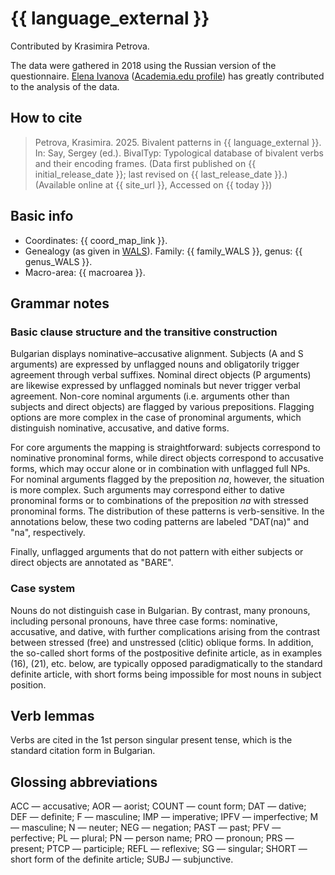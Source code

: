 # {{ language_external }}
Contributed by Krasimira Petrova.

The data were gathered in 2018 using the Russian version of the questionnaire. [Elena Ivanova](https://pureportal.spbu.ru/ru/persons/--(a338d7b4-22aa-4656-8f59-2719ca1c66c7)/cv.html?id=10027849) ([Academia.edu profile](https://spbu.academia.edu/IvanovaElena))
 has greatly contributed to the analysis of the data.

## How to cite
> Petrova, Krasimira. 2025. Bivalent patterns in {{ language_external }}. 
> In: Say, Sergey (ed.). BivalTyp: Typological database of bivalent verbs and their encoding frames. 
> (Data first published on {{ initial_release_date }}; last revised on {{ last_release_date }}.) 
> (Available online at {{ site_url }}, Accessed on {{ today }})

## Basic info
- Coordinates: {{ coord_map_link }}.
- Genealogy (as given in [WALS](https://wals.info/)). Family: {{ family_WALS }}, genus: {{ genus_WALS }}.
- Macro-area: {{ macroarea }}.

## Grammar notes

### Basic clause structure and the transitive construction

Bulgarian displays nominative–accusative alignment. Subjects (A and S arguments) are expressed by unflagged nouns and obligatorily trigger agreement through verbal suffixes. Nominal direct objects (P arguments) are likewise expressed by unflagged nominals but never trigger verbal agreement. Non-core nominal arguments (i.e. arguments other than subjects and direct objects) are flagged by various prepositions. Flagging options are more complex in the case of pronominal arguments, which distinguish nominative, accusative, and dative forms.

For core arguments the mapping is straightforward: subjects correspond to nominative pronominal forms, while direct objects correspond to accusative forms, which may occur alone or in combination with unflagged full NPs. For nominal arguments flagged by the preposition *na*, however, the situation is more complex. Such arguments may correspond either to dative pronominal forms or to combinations of the preposition *na* with stressed pronominal forms. The distribution of these patterns is verb-sensitive. In the annotations below, these two coding patterns are labeled "DAT(na)" and "na", respectively.

Finally, unflagged arguments that do not pattern with either subjects or direct objects are annotated as "BARE".

### Case system

Nouns do not distinguish case in Bulgarian. By contrast, many pronouns, including personal pronouns, have three case forms: nominative, accusative, and dative, with further complications arising from the contrast between stressed (free) and unstressed (clitic) oblique forms. In addition, the so-called short forms of the postpositive definite article, as in examples (16), (21), etc. below, are typically opposed paradigmatically to the standard definite article, with short forms being impossible for most nouns in subject position.

## Verb lemmas

Verbs are cited in the 1st person singular present tense, which is the standard citation form in Bulgarian.

## Glossing abbreviations

ACC — accusative; AOR — aorist; COUNT — count form; DAT — dative; DEF — definite; F — masculine; IMP — imperative; IPFV — imperfective; M — masculine; N — neuter; NEG — negation; PAST — past; PFV — perfective; PL — plural; PN — person name; PRO — pronoun; PRS — present; PTCP — participle; REFL — reflexive; SG — singular; SHORT — short form of the definite article; SUBJ — subjunctive.
